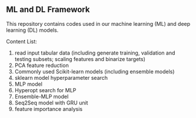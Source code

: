 ## ML and DL Framework
This repository contains codes used in our machine learning (ML) and deep learning (DL) models. 

Content List:
1. read input tabular data (including generate training, validation and testing subsets; scaling features and binarize targets)
3. PCA feature reduction
4. Commonly used Scikit-learn models (including ensemble models)
5. sklearn model hyperparameter search
6. MLP model
7. Hyperopt search for MLP 
8. Ensemble-MLP model
9. Seq2Seq model with GRU unit
10. feature importance analysis
